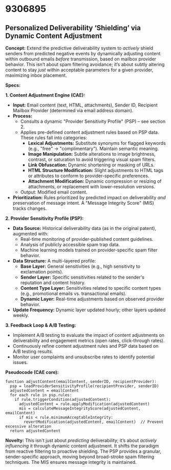 # 9306895

## Personalized Deliverability ‘Shielding’ via Dynamic Content Adjustment

**Concept:** Extend the predictive deliverability system to *actively* shield senders from predicted negative events by dynamically adjusting content within outbound emails *before* transmission, based on mailbox provider behavior. This isn’t about spam filtering avoidance; it’s about subtly altering content to stay *just* within acceptable parameters for a given provider, maximizing inbox placement.

**Specs:**

**1. Content Adjustment Engine (CAE):**

*   **Input:** Email content (text, HTML, attachments), Sender ID, Recipient Mailbox Provider (determined via email address domain).
*   **Process:**
    *   Consults a dynamic "Provider Sensitivity Profile" (PSP) – see section 2.
    *   Applies pre-defined content adjustment rules based on PSP data. These rules fall into categories:
        *   **Lexical Adjustments:** Substitute synonyms for flagged keywords (e.g., "free" -> "complimentary").  Maintain semantic meaning.
        *   **Image Manipulation:** Subtle alterations to image brightness, contrast, or saturation to avoid triggering visual spam filters.
        *   **Link Obfuscation:**  Dynamic shortening or masking of URLs.
        *   **HTML Structure Modification:**  Slight adjustments to HTML tags or attributes to conform to provider-specific preferences.
        *   **Attachment Modification:** Dynamic compression or resizing of attachments, or replacement with lower-resolution versions.
    *   Output: Modified email content.
*   **Prioritization:** Rules prioritized by predicted impact on deliverability *and* preservation of message intent.  A "Message Integrity Score" (MIS) tracks changes.

**2. Provider Sensitivity Profile (PSP):**

*   **Data Source:** Historical deliverability data (as in the original patent), augmented with:
    *   Real-time monitoring of provider-published content guidelines.
    *   Analysis of publicly accessible spam trap data.
    *   Machine learning models trained on provider-specific spam filter behavior.
*   **Data Structure:** A multi-layered profile:
    *   **Base Layer:** General sensitivities (e.g., high sensitivity to exclamation points).
    *   **Sender Layer:** Specific sensitivities related to the sender's reputation and content history.
    *   **Content Type Layer:**  Sensitivities related to specific content types (e.g., promotional emails vs. transactional emails).
    *   **Dynamic Layer:**  Real-time adjustments based on observed provider behavior.
*   **Update Frequency:** Dynamic layer updated hourly; other layers updated weekly.

**3.  Feedback Loop & A/B Testing:**

*   Implement A/B testing to evaluate the impact of content adjustments on deliverability and engagement metrics (open rates, click-through rates).
*   Continuously refine content adjustment rules and PSP data based on A/B testing results.
*   Monitor user complaints and unsubscribe rates to identify potential issues.

**Pseudocode (CAE core):**

```
function adjustContent(emailContent, senderID, recipientProvider):
  psp = loadProviderSensitivityProfile(recipientProvider, senderID)
  adjustedContent = emailContent
  for each rule in psp.rules:
    if rule.triggerCondition(adjustedContent):
      adjustedContent = rule.applyModification(adjustedContent)
      mis = calculateMessageIntegrityScore(adjustedContent, emailContent)
      if mis < rule.minimumAcceptableIntegrity:
        revertModification(adjustedContent, emailContent)  // Prevent excessive alteration
  return adjustedContent
```

**Novelty:** This isn't just about *predicting* deliverability; it’s about *actively influencing* it through dynamic content adjustment. It shifts the paradigm from reactive filtering to proactive shielding.  The PSP provides a granular, sender-specific approach, moving beyond broad-stroke spam filtering techniques.  The MIS ensures message integrity is maintained.